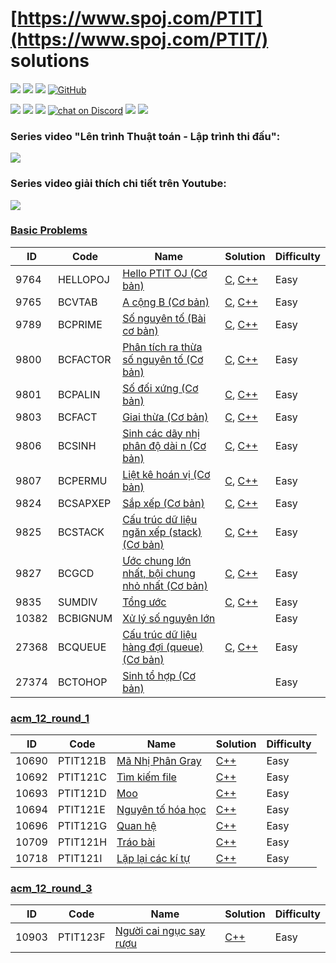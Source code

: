 # [https://www.spoj.com/PTIT](https://www.spoj.com/PTIT/) solutions

<p align="left">
  <a href="#"><img src="https://img.shields.io/endpoint?url=https%3A%2F%2Fhits.dwyl.com%2Ftmsanghoclaptrinh%2Fspoj-ptit-solution.json&label=visitors&color=blue"></a>
  <a href="#"><img src="https://img.shields.io/badge/language-C%2CC++-blue"></a>
  <a href="#"><img src="https://img.shields.io/github/repo-size/tmsanghoclaptrinh/spoj-ptit-solutions"></a>
  <a href="https://github.com/tmsanghoclaptrinh/spoj-ptit-solutions/blob/main/LICENSE"><img alt="GitHub" src="https://img.shields.io/github/license/tmsanghoclaptrinh/spoj-ptit-solutions?label=License"></a>
</p>

<p align="left">
  <a href="https://github.com/tmsanghoclaptrinh"><img src="https://img.shields.io/badge/author-tmsanghoclaptrinh-41454A?logo=github&labelColor=grey"></a>
  <a href="https://facebook.com/clb.it.ngoctao"><img src="https://img.shields.io/badge/facebook-clb.it.ngoctao-41454A?logo=facebook&logoColor=white&labelColor=blue"></a>
  <a href="https://www.youtube.com/@tmsanghoclaptrinh"><img src="https://img.shields.io/badge/youtube-tmsanghoclaptrinh-41454A?logo=youtube&logoColor=white&labelColor=red"></a>
  <a href="https://discord.gg/ajXr5kRKkk">
        <img src="https://img.shields.io/discord/994125923819458590?logo=discord&logoColor=white&labelColor=5865F2&color=green"
            alt="chat on Discord"></a>
  <a href="https://tmsanghoclaptrinh.com"><img src="https://img.shields.io/badge/blog-tmsanghoclaptrinh.com-white"></a>
  <a href="https://dev.to/tmsanghoclaptrinh"><img src="https://img.shields.io/badge/dev.to-tmsanghoclaptrinh-white"></a>
</p>

### Series video "Lên trình Thuật toán - Lập trình thi đấu": 

[![](https://markdown-videos-api.jorgenkh.no/youtube/AgwnOQbJVvU)](https://www.youtube.com/watch?v=AgwnOQbJVvU&list=PLqfkD788zZGCjhbJsmyhInVAhHBSV8Gqg&index=1)

### Series video giải thích chi tiết trên Youtube: 

[![](https://markdown-videos-api.jorgenkh.no/youtube/c-g4DPkUOiI)](https://www.youtube.com/watch?v=c-g4DPkUOiI&list=PLqfkD788zZGCYc8HiWRz4QalsGG7BbDl3&index=8)

### [Basic Problems](https://www.spoj.com/PTIT/problems/basic/all)

| ID | Code | Name | Solution | Difficulty |
| --- | ----- | ----- | -------- | ---------- |
| 9764 | HELLOPOJ | [Hello PTIT OJ (Cơ bản)](https://www.spoj.com/PTIT/problems/HELLOPOJ) | [C](./basic-problems-using-c/HELLOPOJ.c), [C++](./basic-problems-using-cpp/HELLOPOJ.cpp) | Easy |
| 9765 | BCVTAB | [A cộng B (Cơ bản)](https://www.spoj.com/PTIT/problems/BCVTAB) | [C](./basic-problems-using-c/BCVTAB.c), [C++](./basic-problems-using-cpp/BCVTAB.cpp) | Easy |
| 9789 | BCPRIME | [Số nguyên tố (Bài cơ bản)](https://www.spoj.com/PTIT/problems/BCPRIME) | [C](./basic-problems-using-c/BCPRIME.c), [C++](./basic-problems-using-cpp/BCPRIME.cpp) | Easy |
| 9800 | BCFACTOR | [Phân tích ra thừa số nguyên tố (Cơ bản)](https://www.spoj.com/PTIT/problems/BCFACTOR) | [C](./basic-problems-using-c/BCFACTOR.c), [C++](./basic-problems-using-cpp/BCFACTOR.cpp) | Easy |
| 9801 | BCPALIN | [Số đối xứng (Cơ bản)](https://www.spoj.com/PTIT/problems/BCPALIN) | [C](./basic-problems-using-c/BCPALIN.c), [C++](./basic-problems-using-cpp/BCPALIN.cpp) | Easy |
| 9803 | BCFACT | [Giai thừa (Cơ bản)](https://www.spoj.com/PTIT/problems/BCFACT) | [C](./basic-problems-using-c/BCFACT.c), [C++](./basic-problems-using-cpp/BCFACT.cpp) | Easy |
| 9806 | BCSINH | [Sinh các dãy nhị phân độ dài n (Cơ bản)](https://www.spoj.com/PTIT/problems/BCSINH) | [C](./basic-problems-using-c/BCSINH.c), [C++](./basic-problems-using-cpp/BCSINH.cpp) | Easy |
| 9807 | BCPERMU | [Liệt kê hoán vị (Cơ bản)](https://www.spoj.com/PTIT/problems/BCPERMU) | [C](./basic-problems-using-c/BCPERMU.c), [C++](./basic-problems-using-cpp/BCPERMU.cpp) | Easy |
| 9824 | BCSAPXEP | [Sắp xếp (Cơ bản)](https://www.spoj.com/PTIT/problems/BCSAPXEP) | [C](./basic-problems-using-c/BCSAPXEP.c), [C++](./basic-problems-using-cpp/BCSAPXEP.cpp) | Easy |
| 9825 | BCSTACK | [Cấu trúc dữ liệu ngăn xếp (stack) (Cơ bản)](https://www.spoj.com/PTIT/problems/BCSTACK) | [C](./basic-problems-using-c/BCSTACK.c), [C++](./basic-problems-using-cpp/BCSTACK.cpp) | Easy |
| 9827 | BCGCD | [Ước chung lớn nhất, bội chung nhỏ nhất (Cơ bản)](https://www.spoj.com/PTIT/problems/BCGCD) | [C](./basic-problems-using-c/BCGCD.c), [C++](./basic-problems-using-cpp/BCGCD.cpp) | Easy |
| 9835 | SUMDIV | [Tổng ước](https://www.spoj.com/PTIT/problems/SUMDIV) | [C](./basic-problems-using-c/SUMDIV.c), [C++](./basic-problems-using-cpp/SUMDIV.cpp) | Easy |
| 10382 | BCBIGNUM | [Xử lý số nguyên lớn](https://www.spoj.com/PTIT/problems/BCBIGNUM) |  | Easy |
| 27368 | BCQUEUE | [Cấu trúc dữ liệu hàng đợi (queue) (Cơ bản)](https://www.spoj.com/PTIT/problems/BCQUEUE) | [C](./basic-problems-using-c/BCQUEUE.c), [C++](./basic-problems-using-cpp/BCQUEUE.cpp) | Easy |
| 27374 | BCTOHOP | [Sinh tổ hợp (Cơ bản)](https://www.spoj.com/PTIT/problems/BCTOHOP) |  | Easy |

### [acm_12_round_1](https://www.spoj.com/PTIT/problems/acm_12_round_1/)

| ID | Code | Name | Solution | Difficulty |
| --- | ----- | ----- | -------- | ---------- |
| 10690 | PTIT121B | [Mã Nhị Phân Gray](https://www.spoj.com/PTIT/problems/PTIT121B) | [C++](./basic-problems-using-cpp/PTIT121B.cpp) | Easy |
| 10692 | PTIT121C | [Tìm kiếm file](https://www.spoj.com/PTIT/problems/PTIT121C) | [C++](./basic-problems-using-cpp/PTIT121C.cpp) | Easy |
| 10693 | PTIT121D | [Moo](https://www.spoj.com/PTIT/problems/PTIT121D) | [C++](./basic-problems-using-cpp/PTIT121D.cpp) | Easy |
| 10694 | PTIT121E | [Nguyên tố hóa học](https://www.spoj.com/PTIT/problems/PTIT121E) | [C++](./basic-problems-using-cpp/PTIT121E.cpp) | Easy |
| 10696 | PTIT121G | [Quan hệ](https://www.spoj.com/PTIT/problems/PTIT121G) | [C++](./basic-problems-using-cpp/PTIT121G.cpp) | Easy |
| 10709 | PTIT121H | [Tráo bài](https://www.spoj.com/PTIT/problems/PTIT121H) | [C++](./basic-problems-using-cpp/PTIT121H.cpp) | Easy |
| 10718 | PTIT121I | [Lặp lại các kí tự](https://www.spoj.com/PTIT/problems/PTIT121I) | [C++](./basic-problems-using-cpp/PTIT121I.cpp) | Easy |

### [acm_12_round_3](https://www.spoj.com/PTIT/problems/acm_12_round_3/)

| ID | Code | Name | Solution | Difficulty |
| --- | ----- | ----- | -------- | ---------- |
| 10903 | PTIT123F | [Người cai ngục say rượu](https://www.spoj.com/PTIT/problems/PTIT123F) | [C++](./basic-problems-using-cpp/PTIT123F.cpp) | Easy |
